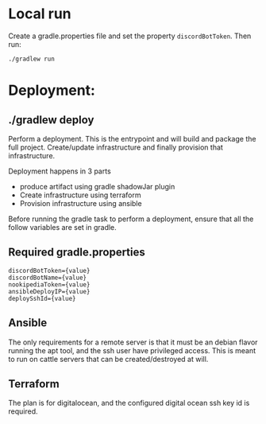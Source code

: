 # Local run

Create a gradle.properties file and set the property `discordBotToken`.  Then run:

    ./gradlew run
    
    
# Deployment:

## ./gradlew deploy
Perform a deployment.  This is the entrypoint and will build and package the full project.  Create/update infrastructure
and finally provision that infrastructure.


Deployment happens in 3 parts

* produce artifact using gradle shadowJar plugin
* Create infrastructure using terraform
* Provision infrastructure using ansible

Before running the gradle task to perform a deployment, ensure that all the follow variables are set in gradle.

## Required gradle.properties

    discordBotToken={value}
    discordBotName={value}
    nookipediaToken={value}
    ansibleDeployIP={value}
    deploySshId={value}

## Ansible
The only requirements for a remote server is that it must be an debian flavor running the apt tool, and the ssh user 
have privileged access.  This is meant to run on cattle servers that can be created/destroyed at will.
    
## Terraform

The plan is for digitalocean, and the configured digital ocean ssh key id is required.
